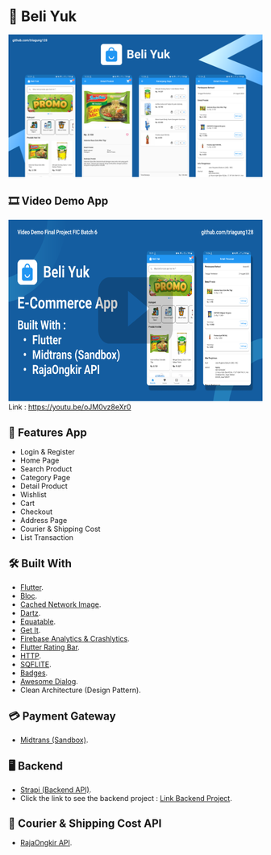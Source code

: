 # :shopping_cart: Beli Yuk

![Banner](https://github.com/triagung128/beliyuk-fe/blob/master/assets/banners/banner.png)

## :film_strip: Video Demo App
<a href="https://youtu.be/oJM0vz8eXr0"><img src="https://github.com/triagung128/beliyuk-fe/blob/master/assets/banners/thumbnail_2.png" width="720" height="360"></a>
<br>
Link : https://youtu.be/oJM0vz8eXr0

## :tada: Features App
- Login & Register
- Home Page
- Search Product
- Category Page
- Detail Product
- Wishlist
- Cart
- Checkout
- Address Page
- Courier & Shipping Cost
- List Transaction

## :hammer_and_wrench: Built With
* [Flutter](https://flutter.dev/).
* [Bloc](https://pub.dev/packages/flutter_bloc).
* [Cached Network Image](https://pub.dev/packages/cached_network_image).
* [Dartz](https://pub.dev/packages/dartz).
* [Equatable](https://pub.dev/packages/equatable).
* [Get It](https://pub.dev/packages/get_it).
* [Firebase Analytics & Crashlytics](https://firebase.google.com/).
* [Flutter Rating Bar](https://pub.dev/packages/flutter_rating_bar).
* [HTTP](https://pub.dev/packages/http).
* [SQFLITE](https://pub.dev/packages/sqflite).
* [Badges](https://pub.dev/packages/badges).
* [Awesome Dialog](https://pub.dev/packages/awesome_dialog).
* Clean Architecture (Design Pattern).

## :credit_card: Payment Gateway
* [Midtrans (Sandbox)](https://midtrans.com/).

## :desktop_computer: Backend
* [Strapi (Backend API)](https://strapi.io/).
* Click the link to see the backend project : [Link Backend Project](https://github.com/triagung128/beliyuk-be).

## :truck: Courier & Shipping Cost API
* [RajaOngkir API](https://rajaongkir.com/).
